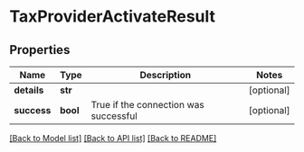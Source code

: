 # TaxProviderActivateResult

## Properties
Name | Type | Description | Notes
------------ | ------------- | ------------- | -------------
**details** | **str** |  | [optional] 
**success** | **bool** | True if the connection was successful | [optional] 

[[Back to Model list]](../README.md#documentation-for-models) [[Back to API list]](../README.md#documentation-for-api-endpoints) [[Back to README]](../README.md)


